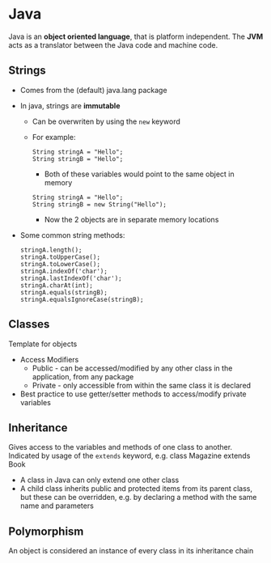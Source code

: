# Java
Java is an **object oriented language**, that is platform independent.  The **JVM** acts as a translator between the Java code and machine code.

## Strings
* Comes from the (default) java.lang package
* In java, strings are **immutable**
  * Can be overwriten by using the `new` keyword
  * For example:
    ```
    String stringA = "Hello";
    String stringB = "Hello";
    ```

    * Both of these variables would point to the same object in memory

    ```
    String stringA = "Hello";
    String stringB = new String("Hello");
    ```
    * Now the 2 objects are in separate memory locations

* Some common string methods:
  ```
  stringA.length();
  stringA.toUpperCase();
  stringA.toLowerCase();
  stringA.indexOf('char');
  stringA.lastIndexOf('char');
  stringA.charAt(int);
  stringA.equals(stringB);
  stringA.equalsIgnoreCase(stringB);
  ```

## Classes
Template for objects
* Access Modifiers
  * Public - can be accessed/modified by any other class in the application, from any package
  * Private - only accessible from within the same class it is declared
* Best practice to use getter/setter methods to access/modify private variables

## Inheritance
Gives access to the variables and methods of one class to another.  Indicated by usage of the `extends` keyword, e.g. class Magazine extends Book

  * A class in Java can only extend one other class
  * A child class inherits public and protected items from its parent class, but these can be overridden, e.g. by declaring a method with the same name and parameters

## Polymorphism
An object is considered an instance of every class in its inheritance chain
